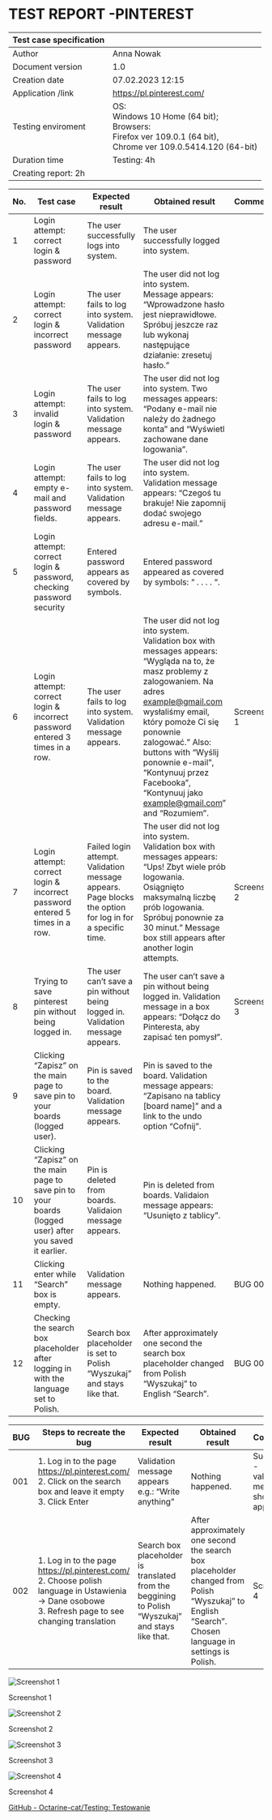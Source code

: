 # TEST REPORT -PINTEREST

| Test case specification |  |
| --- | --- |
| Author | Anna Nowak |
| Document version | 1.0 |
| Creation date | 07.02.2023 12:15 |
| Application /link | https://pl.pinterest.com/ |
| Testing enviroment | OS:<br/>Windows 10 Home (64 bit);<br/>Browsers:<br/>Firefox ver 109.0.1 (64 bit),<br/>Chrome ver 109.0.5414.120 (64-bit) |
| Duration time | Testing: 4h
Creating report: 2h |

| No. | Test case | Expected result | Obtained result | Comments | Passed /failed |
| --- | --- | --- | --- | --- | --- |
| 1 | Login attempt: correct login & password | The user successfully logs into system. | The user successfully logged into system. |  | PASSED |
| 2 | Login attempt: correct login & incorrect password | The user fails to log into system. Validation message appears. | The user did not log into system. Message appears: “Wprowadzone hasło jest nieprawidłowe. Spróbuj jeszcze raz lub wykonaj następujące działanie: zresetuj hasło.” |  | PASSED |
| 3 | Login attempt: invalid login & password | The user fails to log into system. Validation message appears. | The user did not log into system. Two messages appears: “Podany e-mail nie należy do żadnego konta” and “Wyświetl zachowane dane logowania”. |  | PASSED |
| 4 | Login attempt: empty e-mail and password fields. | The user fails to log into system. Validation message appears. | The user did not log into system. Validation message appears: “Czegoś tu brakuje! Nie zapomnij dodać swojego adresu e-mail.” |  | PASSED |
| 5 | Login attempt: correct login & password, checking password security | Entered password appears as covered by symbols. | Entered password appeared as covered by symbols: “ . . . . “. |  | PASSED |
| 6 | Login attempt: correct login & incorrect password entered 3 times in a row. | The user fails to log into system. Validation message appears. | The user did not log into system. Validation box with messages appears: “Wygląda na to, że masz problemy z zalogowaniem. Na adres example@gmail.com wysłaliśmy email, który pomoże Ci się ponownie zalogować.” Also: buttons with “Wyślij ponownie e-mail”, “Kontynuuj przez Facebooka”, “Kontynuuj jako example@gmail.com” and “Rozumiem”. | Screenshot 1 | PASSED |
| 7 | Login attempt: correct login & incorrect password entered 5 times in a row. | Failed login attempt. Validation message appears. Page blocks the option for log in for a specific time.  | The user did not log into system. Validation box with messages appears: “Ups! Zbyt wiele prób logowania. Osiągnięto maksymalną liczbę prób logowania. Spróbuj ponownie za 30 minut.” Message box still appears after another login attempts.  | Screenshot 2 | PASSED |
| 8 | Trying to save pinterest pin without being logged in.  | The user can’t save a pin without being logged in. Validation message appears. | The user can’t save a pin without being logged in. Validation message in a box appears: “Dołącz do Pinteresta, aby zapisać ten pomysł”. | Screenshot 3 | PASSED |
| 9 | Clicking “Zapisz” on the main page to save pin to your boards (logged user). | Pin is saved to the board. Validation message appears. | Pin is saved to the board. Validation message appears: “Zapisano na tablicy [board name]” and a link to the undo option “Cofnij”. |  | PASSED |
| 10 | Clicking “Zapisz” on the main page to save pin to your boards (logged user) after you saved it earlier.  | Pin is deleted from boards. Validaion message appears. | Pin is deleted from boards. Validaion message appears: “Usunięto z tablicy”. |  | PASSED |
| 11 | Clicking enter while “Search” box is empty. | Validation message appears. | Nothing happened. | BUG 001 | FAILED |
| 12 | Checking the search box placeholder after logging in with the language set to Polish. | Search box placeholder is set to Polish “Wyszukaj” and stays like that. | After approximately one second the search box placeholder changed from Polish “Wyszukaj” to English “Search”. | BUG 002 | FAILED |

| BUG | Steps to recreate the bug | Expected result | Obtained result | Comments | Priority |
| --- | --- | --- | --- | --- | --- |
| 001 | 1. Log in to the page<br/>https://pl.pinterest.com/<br/>2. Click on the search box and leave it empty<br/>3. Click Enter | Validation message appears e.g.: “Write anything” | Nothing happened. | Suggestion - validation message should appear. | Low |
| 002 | 1. Log in to the page https://pl.pinterest.com/<br/>2. Choose polish language in Ustawienia → Dane osobowe<br/>3. Refresh page to see changing translation | Search box placeholder is translated from the beggining to Polish “Wyszukaj” and stays like that. | After approximately one second the search box placeholder changed from Polish “Wyszukaj” to English “Search”. Chosen language in settings is Polish.  | Screenshot 4 | Low |

![Screenshot 1](TEST%20REPORT%20-PINTEREST%20805c23fceabf41d687c593542610d70c/Screenshot_2.png)

Screenshot 1

![Screenshot 2](TEST%20REPORT%20-PINTEREST%20805c23fceabf41d687c593542610d70c/Screenshot_1.png)

Screenshot 2

![Screenshot 3](TEST%20REPORT%20-PINTEREST%20805c23fceabf41d687c593542610d70c/Screenshot_3.png)

Screenshot 3

![Screenshot 4](TEST%20REPORT%20-PINTEREST%20805c23fceabf41d687c593542610d70c/Screenshot_4.png)

Screenshot 4

[GitHub - Octarine-cat/Testing: Testowanie](https://github.com/Octarine-cat/Testing)
